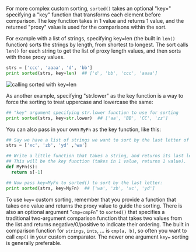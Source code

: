 For more complex custom sorting, `sorted()` takes an optional "key=" specifying a "key" function that transforms each element before comparison. The key function takes in 1 value and returns 1 value, and the returned "proxy" value is used for the comparisons within the sort.

For example with a list of strings, specifying key=len (the built in `len()` function) sorts the strings by length, from shortest to longest. The sort calls `len()` for each string to get the list of proxy length values, and then sorts with those proxy values.
    
```python    
strs = ['ccc', 'aaaa', 'd', 'bb']
print sorted(strs, key=len)  ## ['d', 'bb', 'ccc', 'aaaa']
```

![calling sorted with key=len](https://developers.google.com/edu/python/images/sorted-key.png)

As another example, specifying "str.lower" as the key function is a way to force the sorting to treat uppercase and lowercase the same:
    
```python    
## "key" argument specifying str.lower function to use for sorting
print sorted(strs, key=str.lower)  ## ['aa', 'BB', 'CC', 'zz']
```

You can also pass in your own `MyFn` as the key function, like this:
    
```python    
## Say we have a list of strings we want to sort by the last letter of the string.
strs = ['xc', 'zb', 'yd' ,'wa']

## Write a little function that takes a string, and returns its last letter.
## This will be the key function (takes in 1 value, returns 1 value).
def MyFn(s):
  return s[-1]

## Now pass key=MyFn to sorted() to sort by the last letter:
print sorted(strs, key=MyFn)  ## ['wa', 'zb', 'xc', 'yd']
```

To use `key=` custom sorting, remember that you provide a function that takes one value and returns the proxy value to guide the sorting. There is also an optional argument "`cmp=cmpFn`" to `sorted()` that specifies a traditional two-argument comparison function that takes two values from the list and returns negative/0/positive to indicate their ordering. The built in comparison function for `strings`, `ints`, ... is `cmp(a, b)`, so often you want to call `cmp()` in your custom comparator. The newer one argument `key=` sorting is generally preferable.
